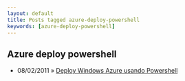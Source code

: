 ```yaml
---
layout: default
title: Posts tagged azure-deploy-powershell
keywords: [azure-deploy-powershell]
---
```

<h2 class="category">Azure deploy powershell</h2>
<ul class="posts">
<li>
<p>
<span class="date">08/02/2011</span> &raquo; 
<a href="/blog/deploy-windows-azure-usando-powershell">Deploy Windows Azure usando Powershell</a>
</p>
</li> 
</ul>

